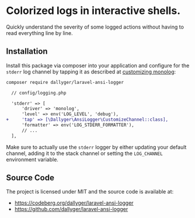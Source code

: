 # Colorized logs in interactive shells.

Quickly understand the severity of some logged actions without having to read everything line by line.

## Installation

Install this package via composer into your application and configure for the
`stderr` log channel by tapping it as described at [customizing
monolog](https://laravel.com/docs/11.x/logging#customizing-monolog-for-channels):

```sh
composer require dallyger/laravel-ansi-logger
```

```diff
  // config/logging.php

  'stderr' => [
      'driver' => 'monolog',
      'level' => env('LOG_LEVEL', 'debug'),
+     'tap' => [\Dallyger\AnsiLogger\CustomizeChannel::class],
      'formatter' => env('LOG_STDERR_FORMATTER'),
      // ...
  ],
```

Make sure to actually use the `stderr` logger by either updating your default
channel, adding it to the stack channel or setting the `LOG_CHANNEL`
environment variable.

## Source Code

The project is licensed under MIT and the source code is available at:

- <https://codeberg.org/dallyger/laravel-ansi-logger>
- <https://github.com/dallyger/laravel-ansi-logger>
